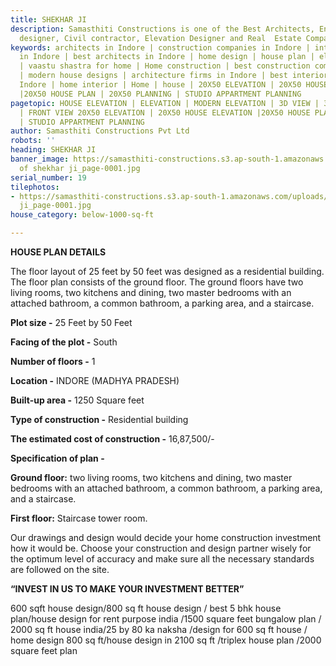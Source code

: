 ```yaml
---
title: SHEKHAR JI
description: Samasthiti Constructions is one of the Best Architects, Engineer, Interior
  designer, Civil contractor, Elevation Designer and Real  Estate Companies in Indore.
keywords: architects in Indore | construction companies in Indore | interior designer
  in Indore | best architects in Indore | home design | house plan | elevation design
  | vaastu shastra for home | Home construction | best construction companies in Indore
  | modern house designs | architecture firms in Indore | best interior designer in
  Indore | home interior | Home | house | 20X50 ELEVATION | 20X50 HOUSE ELEVATION
  |20X50 HOUSE PLAN | 20X50 PLANNING | STUDIO APPARTMENT PLANNING
pagetopic: HOUSE ELEVATION | ELEVATION | MODERN ELEVATION | 3D VIEW | 3D ELEVATION
  | FRONT VIEW 20X50 ELEVATION | 20X50 HOUSE ELEVATION |20X50 HOUSE PLAN | 20X50 PLANNING
  | STUDIO APPARTMENT PLANNING
author: Samasthiti Constructions Pvt Ltd
robots: ''
heading: SHEKHAR JI
banner_image: https://samasthiti-constructions.s3.ap-south-1.amazonaws.com/uploads/Copy
  of shekhar ji_page-0001.jpg
serial_number: 19
tilephotos:
- https://samasthiti-constructions.s3.ap-south-1.amazonaws.com/uploads/Copy of shekhar
  ji_page-0001.jpg
house_category: below-1000-sq-ft

---
```

**HOUSE PLAN DETAILS**

The floor layout of 25 feet by 50 feet was designed as a residential building. The floor plan consists of the ground floor. The ground floors have two living rooms, two kitchens and dining, two master bedrooms with an attached bathroom, a common bathroom, a parking area, and a staircase.

**Plot size -** 25 Feet by 50 Feet

**Facing of the plot -** South

**Number of floors -** 1

**Location -** INDORE (MADHYA PRADESH)

**Built-up area -** 1250 Square feet

**Type of construction -** Residential building

**The estimated cost of construction -** 16,87,500/-

**Specification of plan -**

**Ground floor:** two living rooms, two kitchens and dining, two master bedrooms with an attached bathroom, a common bathroom, a parking area, and a staircase.

**First floor:** Staircase tower room.

Our drawings and design would decide your home construction investment how it would be. Choose your construction and design partner wisely for the optimum level of accuracy and make sure all the necessary standards are followed on the site.

**“INVEST IN US TO MAKE YOUR INVESTMENT BETTER”**

  
600 sqft house design/800 sq ft house design / best 5 bhk house plan/house design for rent purpose india /1500 square feet bungalow plan / 2000 sq ft house india/25 by 80 ka naksha /design for 600 sq ft house / home design 800 sq ft/house design in 2100 sq ft /triplex house plan /2000 square feet plan